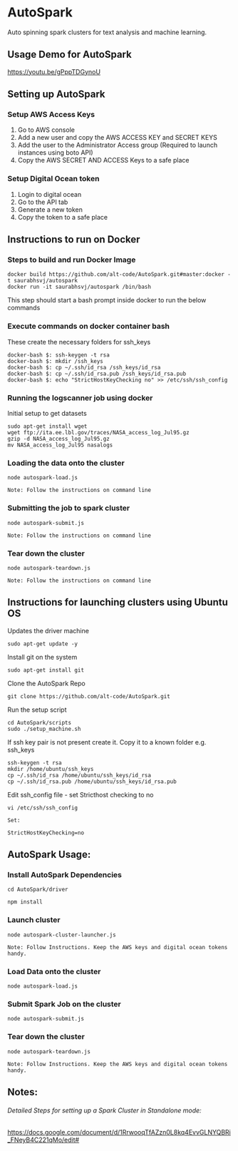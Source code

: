 # AutoSpark

Auto spinning spark clusters for text analysis and machine learning.

## Usage Demo for AutoSpark
https://youtu.be/gPppTDGynoU 

## Setting up AutoSpark

### Setup AWS Access Keys
1. Go to AWS console
2. Add a new user and copy the AWS ACCESS KEY and SECRET KEYS
3. Add the user to the Administrator Access group (Required to launch instances using boto API)
4. Copy the AWS SECRET AND ACCESS Keys to a safe place

### Setup Digital Ocean token
1. Login to digital ocean
2. Go to the API tab
3. Generate a new token
4. Copy the token to a safe place

## Instructions to run on Docker

### Steps to build and run Docker Image

```
docker build https://github.com/alt-code/AutoSpark.git#master:docker -t saurabhsvj/autospark
docker run -it saurabhsvj/autospark /bin/bash
```
This step should start a bash prompt inside docker to run the below commands

### Execute commands on docker container bash
These create the necessary folders for ssh_keys
```
docker-bash $: ssh-keygen -t rsa
docker-bash $: mkdir /ssh_keys
docker-bash $: cp ~/.ssh/id_rsa /ssh_keys/id_rsa
docker-bash $: cp ~/.ssh/id_rsa.pub /ssh_keys/id_rsa.pub
docker-bash $: echo "StrictHostKeyChecking no" >> /etc/ssh/ssh_config
```

### Running the logscanner job using docker

Initial setup to get datasets
```
sudo apt-get install wget
wget ftp://ita.ee.lbl.gov/traces/NASA_access_log_Jul95.gz
gzip -d NASA_access_log_Jul95.gz
mv NASA_access_log_Jul95 nasalogs
```

### Loading the data onto the cluster
```
node autospark-load.js

Note: Follow the instructions on command line
```

### Submitting the job to spark cluster
```
node autospark-submit.js

Note: Follow the instructions on command line
```

### Tear down the cluster
```
node autospark-teardown.js

Note: Follow the instructions on command line
```


## Instructions for launching clusters using Ubuntu OS

Updates the driver machine
```
sudo apt-get update -y
```
Install git on the system
```
sudo apt-get install git
```
Clone the AutoSpark Repo
```
git clone https://github.com/alt-code/AutoSpark.git
```
Run the setup script
```
cd AutoSpark/scripts
sudo ./setup_machine.sh
```
If ssh key pair is not present create it. Copy it to a known folder e.g. ssh_keys
```
ssh-keygen -t rsa
mkdir /home/ubuntu/ssh_keys
cp ~/.ssh/id_rsa /home/ubuntu/ssh_keys/id_rsa
cp ~/.ssh/id_rsa.pub /home/ubuntu/ssh_keys/id_rsa.pub
```
Edit ssh_config file - set Stricthost checking to no
```
vi /etc/ssh/ssh_config

Set: 

StrictHostKeyChecking=no
```

## AutoSpark Usage:

### Install AutoSpark Dependencies

```
cd AutoSpark/driver

npm install

```

### Launch cluster
```
node autospark-cluster-launcher.js

Note: Follow Instructions. Keep the AWS keys and digital ocean tokens handy.
```

### Load Data onto the cluster
```
node autospark-load.js

```

### Submit Spark Job on the cluster
```
node autospark-submit.js

```

### Tear down the cluster
```
node autospark-teardown.js

Note: Follow Instructions. Keep the AWS keys and digital ocean tokens handy.
```


## Notes:
###### Detailed Steps for setting up a Spark Cluster in Standalone mode:

https://docs.google.com/document/d/1RrwooqTfAZzn0L8kq4EvvGLNYQBRi_FNeyB4C221qMo/edit#
